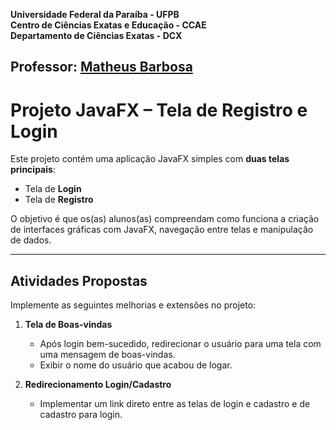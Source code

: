 **Universidade Federal da Paraíba - UFPB** \
**Centro de Ciências Exatas e Educação - CCAE** \
**Departamento de Ciências Exatas - DCX**

**Professor:** [Matheus Barbosa](https://github.com/barbosamaatheus)
---

# Projeto JavaFX – Tela de Registro e Login  

Este projeto contém uma aplicação JavaFX simples com **duas telas principais**:  
- Tela de **Login**  
- Tela de **Registro**  

O objetivo é que os(as) alunos(as) compreendam como funciona a criação de interfaces gráficas com JavaFX, navegação entre telas e manipulação de dados.  

---

## Atividades Propostas  

Implemente as seguintes melhorias e extensões no projeto:  

1. **Tela de Boas-vindas**  
   - Após login bem-sucedido, redirecionar o usuário para uma tela com uma mensagem de boas-vindas.  
   - Exibir o nome do usuário que acabou de logar.  

2. **Redirecionamento Login/Cadastro**  
   - Implementar um link direto entre as telas de login e cadastro e de cadastro para login.  
